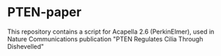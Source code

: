 # PTEN-paper
This repository contains a script for Acapella 2.6 (PerkinElmer), used in Nature Communications publication "PTEN Regulates Cilia Through Dishevelled"

